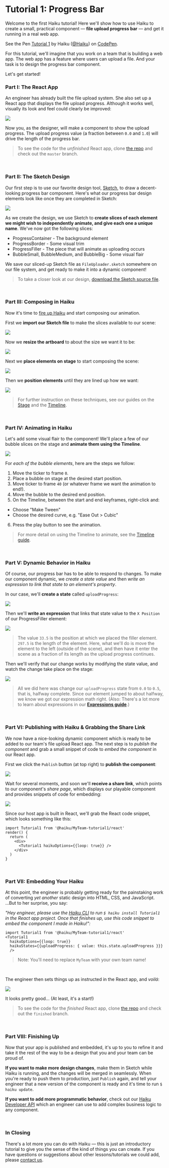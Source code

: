 # Tutorial 1: Progress Bar

Welcome to the first Haiku tutorial! Here we'll show how to use Haiku to create a small, practical component — **file upload progress bar** — and get it running in a real web app.

<p data-height="208" data-theme-id="0" data-slug-hash="MvrZyM" data-default-tab="result" data-user="Haiku" data-embed-version="2" data-pen-title="Tutorial 1" class="codepen">See the Pen <a href="https://codepen.io/Haiku/pen/MvrZyM/">Tutorial 1</a> by Haiku (<a href="https://codepen.io/Haiku">@Haiku</a>) on <a href="https://codepen.io">CodePen</a>.</p>
<script async src="https://production-assets.codepen.io/assets/embed/ei.js"></script>


For this tutorial, we'll imagine that you work on a team that is building a web app. The web app has a feature where users can upload a file. And your task is to design the progress bar component.

Let's get started!


### Part I: The React App

An engineer has already built the file upload system. She also set up a React app that displays the file upload progress. Although it works well, visually its look and feel could clearly be improved:

![](/assets/tutorials/tutorial-1/boring.gif)

Now you, as the designer, will make a component to show the upload progress. The upload progress value (a fraction between `0.0` and `1.0`) will drive the length of the progress bar.

> To see the code for the _unfinished_ React app, clone [the repo](https://github.com/HaikuTeam/tutorial-1) and check out the `master` branch.

<br>

### Part II: The Sketch Design

Our first step is to use our favorite design tool, [Sketch](https://www.sketchapp.com/), to draw a decent-looking progress bar component. Here's what our progress bar design elements look like once they are completed in Sketch:

![](/assets/tutorials/tutorial-1/sketch.png)

As we create the design, we use Sketch to **create slices of each element we might wish to independently animate, and give each one a unique name**. We've now got the following slices:

* ProgressContainer - The background element
* ProgressBorder - Some visual trim
* ProgressFiller - The piece that will animate as uploading occurs
* BubbleSmall, BubbleMedium, and BubbleBig - Some visual flair

We save our sliced-up Sketch file as `FileUploader.sketch` somewhere on our file system, and get ready to make it into a dynamic component!

> To take a closer look at our design, [download the Sketch source file](/assets/downloads/FileUploader.sketch).

<br>

### Part III: Composing in Haiku

Now it's time to [fire up Haiku](/using-haiku/starting-haiku.md) and start composing our animation.

First we **import our Sketch file** to make the slices available to our scene:

![](/assets/tutorials/tutorial-1/import.gif)

Now we **resize the artboard** to about the size we want it to be:

![](/assets/tutorials/tutorial-1/resize-artboard.gif)

Next we **place elements on stage** to start composing the scene:

![](/assets/tutorials/tutorial-1/instantiate.gif)

Then we **position elements** until they are lined up how we want:

![](/assets/tutorials/tutorial-1/composed.png)

> For further instruction on these techniques, see our guides on the [Stage](/using-haiku/editing-elements-on-the-stage.md) and the [Timeline](/creating-an-animation.md).

<br>

### Part IV: Animating in Haiku

Let's add some visual flair to the component! We'll place a few of our bubble slices on the stage and **animate them using the Timeline**.

![](/assets/tutorials/tutorial-1/anim.gif)

For _each of the bubble elements_, here are the steps we follow:

1. Move the ticker to frame `0`.
2. Place a bubble on stage at the desired start position.
3. Move ticker to frame `40` (or whatever frame we want the animation to end!).
4. Move the bubble to the desired end position.
5. On the Timeline, between the start and end keyframes, right-click and:
  * Choose "Make Tween"
  * Choose the desired curve, e.g. "Ease Out > Cubic"
6. Press the play button to see the animation.

> For more detail on using the Timeline to animate, see the [Timeline guide](/creating-an-animation.md).

<br>

### Part V: Dynamic Behavior in Haiku

Of course, our progress bar has to be able to respond to changes. To make our component dynamic, we _create a state value_ and then _write an expression to link that state to an element's property_.

In our case, we'll **create a state** called `uploadProgress`:

![](/assets/tutorials/tutorial-1/state-default.png)

Then we'll **write an expression** that links that state value to the `X Position` of our ProgressFiller element:

![](/assets/tutorials/tutorial-1/expr-input.png)

> The value `33.5` is the position at which we placed the filler element. `297.5` is the length of the element. Here, what we'll do is move the element to the left (outside of the scene), and then have it enter the scene as a fraction of its length as the upload progress continues.

Then we'll verify that our change works by modifying the state value, and watch the change take place on the stage:

![](/assets/tutorials/tutorial-1/state-change.gif)

> All we did here was change our `uploadProgress` state from `0.0` to `0.5`, that is, halfway complete. Since our element jumped to about halfway, we know we got our expression math right. (Also: There's a lot more to learn about expressions in our **[Expressions guide](/using-haiku/writing-expressions.md)**.)

<br>

### Part VI: Publishing with Haiku &amp; Grabbing the Share Link

We now have a nice-looking dynamic component which is ready to be added to our team's file upload React app. The next step is to _publish the component_ and grab a small snippet of code to _embed the component_ in our React app.

First we click the `Publish` button (at top right) to **publish the component**:

![](/assets/tutorials/tutorial-1/publish.gif)

Wait for several moments, and soon we'll **receive a share link**, which points to our component's _share page_, which displays our playable component and provides snippets of code for embedding:

![](/assets/tutorials/tutorial-1/share-page.gif)

Since our host app is built in React, we'll grab the React code snippet, which looks something like this:

```
import Tutorial1 from '@haiku/MyTeam-tutorial1/react'
render() {
  return (
    <div>
      <Tutorial1 haikuOptions={{loop: true}} />
    </div>
  )
}
```

<br>

### Part VII: Embedding Your Haiku

At this point, the engineer is probably getting ready for the painstaking work of converting _yet another_ static design into HTML, CSS, and JavaScript. ...But to her surprise, you say:

_"Hey engineer, please use the [Haiku CLI](/using-haiku/using-the-cli.md) to run `$ haiku install Tutorial1` in the React app project. Once that finishes up, use this code snippet to embed the component I made in Haiku!":_

```
import Tutorial1 from '@haiku/MyTeam-tutorial1/react'
<Tutorial1
  haikuOptions={{loop: true}}
  haikuStates={{uploadProgress: { value: this.state.uploadProgress }}}
  />
```

> Note: You'll need to replace `MyTeam` with your own team name!

<br>

The engineer then sets things up as instructed in the React app, and _voilá_:

![](/assets/tutorials/tutorial-1/finished.gif)

It looks pretty good... (At least, it's a start!)

> To see the code for the _finished_ React app, clone [the repo](https://github.com/HaikuTeam/tutorial-1) and check out the `finished` branch.

<br>

### Part VIII: Finishing Up

Now that your app is published and embedded, it's up to you to refine it and take it the rest of the way to be a design that you and your team can be proud of.

**If you want to make more design changes**, make them in Sketch while Haiku is running, and the changes will be merged in seamlessly. When you're ready to push them to production, just `Publish` again, and tell your engineer that a new version of the component is ready and it's time to run `$ haiku update`.

**If you want to add more programmatic behavior**, check out our [Haiku Developer API](/embedding-and-using-haiku/haiku-player-api.md) which an engineer can use to add complex business logic to any component.

<br>

### In Closing

There's a lot more you can do with Haiku — this is just an introductory tutorial to give you the sense of the kind of things you can create. If you have questions or suggestions about other lessons/tutorials we could add, please [contact us](mailto:contact@haiku.ai).

<br>
